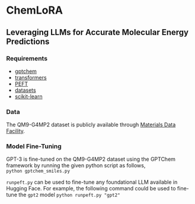# ChemLoRA

## Leveraging LLMs for Accurate Molecular Energy Predictions

### Requirements
- [gptchem](https://github.com/kjappelbaum/gptchem)
- [transformers](https://github.com/huggingface/transformers)
- [PEFT](https://github.com/huggingface/peft)
- [datasets](https://github.com/huggingface/datasets)
- [scikit-learn](https://scikit-learn.org/stable/)

### Data
The QM9-G4MP2 dataset is publicly available through [Materials Data Facility](https://petreldata.net/mdf/detail/wardlogan_machine_learning_calculations_v1.1/). 

### Model Fine-Tuning

GPT-3 is fine-tuned on the QM9-G4MP2 dataset using the GPTChem framework by running the given python script as follows,\
`python gptchem_smiles.py`

`runpeft.py` can be used to fine-tune any foundational LLM available in Hugging Face. For example, the following command could be used to fine-tune the `gpt2` model
`python runpeft.py "gpt2"`

